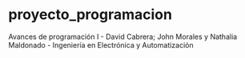# proyecto_programacion
Avances de programación I - David Cabrera; John Morales y Nathalia Maldonado - Ingeniería en Electrónica y Automatización 
